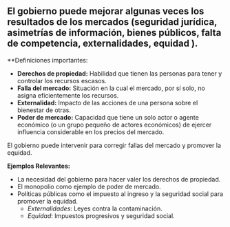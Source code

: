 
## El gobierno puede mejorar algunas veces los resultados de los mercados (seguridad jurídica, asimetrías de información, bienes públicos, falta de competencia, externalidades, equidad ).

**Definiciones importantes:

- **Derechos de propiedad:** Habilidad que tienen las personas para tener y controlar los recursos escasos.
- **Falla del mercado:** Situación en la cual el mercado, por sí solo, no asigna eficientemente los recursos.
- **Externalidad:** Impacto de las acciones de una persona sobre el bienestar de otras.
- **Poder de mercado:** Capacidad que tiene un solo actor o agente económico (o un grupo pequeño de actores económicos) de ejercer influencia considerable en los precios del mercado.


El gobierno puede intervenir para corregir fallas del mercado y promover la equidad. 

**Ejemplos Relevantes:**
- La necesidad del gobierno para hacer valer los derechos de propiedad.
- El monopolio como ejemplo de poder de mercado.
- Políticas públicas como el impuesto al ingreso y la seguridad social para promover la equidad.
    - _Externalidades_: Leyes contra la contaminación.
    - _Equidad_: Impuestos progresivos y seguridad social.

